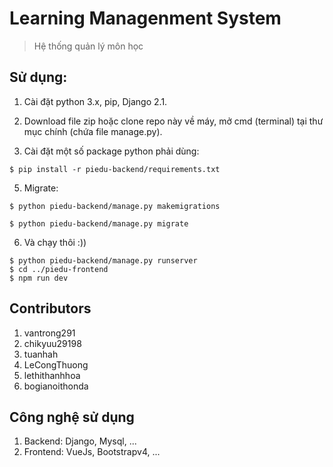 # Learning Managenment System

> Hệ thống quản lý môn học 


## Sử dụng:

  1. Cài đặt python 3.x, pip, Django 2.1.
    
  2. Download file zip hoặc clone repo này về máy, mở cmd (terminal) tại thư mục chính (chứa file manage.py).
    
  3. Cài đặt một số package python phải dùng:
      
    $ pip install -r piedu-backend/requirements.txt
    
      
  5. Migrate:
        
    $ python piedu-backend/manage.py makemigrations
        
    $ python piedu-backend/manage.py migrate
        
        
  6. Và chạy thôi :)) 
       
    $ python piedu-backend/manage.py runserver
    $ cd ../piedu-frontend    
    $ npm run dev
    
## Contributors

   1. vantrong291
   2. chikyuu29198
   3. tuanhah
   4. LeCongThuong
   5. lethithanhhoa
   6. bogianoithonda
   
## Công nghệ sử dụng

   1. Backend: Django, Mysql, ...
   2. Frontend: VueJs, Bootstrapv4, ...    

[Django]: <https://docs.djangoproject.com/en/2.1/>
